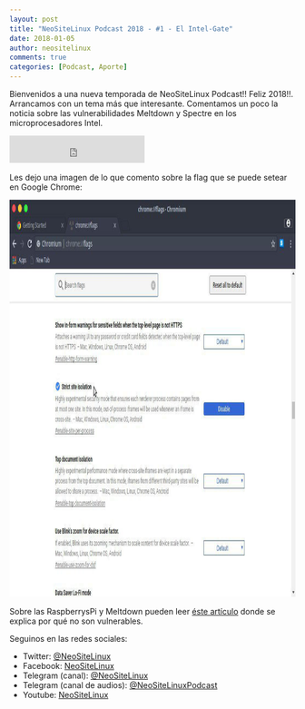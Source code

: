 ```yaml
---
layout: post
title: "NeoSiteLinux Podcast 2018 - #1 - El Intel-Gate"
date: 2018-01-05
author: neositelinux
comments: true
categories: [Podcast, Aporte]
---
```


Bienvenidos a una nueva temporada de NeoSiteLinux Podcast!! Feliz 2018!!. Arrancamos con un tema más que interesante. Comentamos un poco la noticia sobre las vulnerabilidades Meltdown y Spectre en los microprocesadores Intel.

<iframe width="238" height="48" frameborder="0" allowfullscreen="" scrolling="no" src="https://ar.ivoox.com/es/player_ek_22998056_2_1.html?data=k5emm52UeZehhpywj5aYaZS1lZmah5yncZOhhpywj5WRaZi3jpWah5ynca_Z0LjW1sqwrc_p2ZC90cnHpdTojJedk52PcYyZk5iejZKPic2fqtPhx9GRi8LoxpKSmaiRksbjs8bbycrWcYarpJKh&"></iframe>

Les dejo una imagen de lo que comento sobre la flag que se puede setear en Google Chrome:

<p align="center">
<img src="/images/meltdown_chrome.jpg" width="750" height="700" alt="_Logo">
</p>

Sobre las RaspberrysPi y Meltdown pueden leer [éste artículo](https://www.raspberrypi.org/blog/why-raspberry-pi-isnt-vulnerable-to-spectre-or-meltdown/) donde se explica por qué no son vulnerables.


Seguinos en las redes sociales:
* Twitter: [@NeoSiteLinux](https://twitter.com/neositelinux)
* Facebook: [NeoSiteLinux](https://facebook.com/neositelinux)
* Telegram (canal): [@NeoSiteLinux](https://t.me/neositelinux)
* Telegram (canal de audios): [@NeoSiteLinuxPodcast](https://t.me/neositelinuxpodcast)
* Youtube: [NeoSiteLinux](https://www.youtube.com/user/neositelinux)